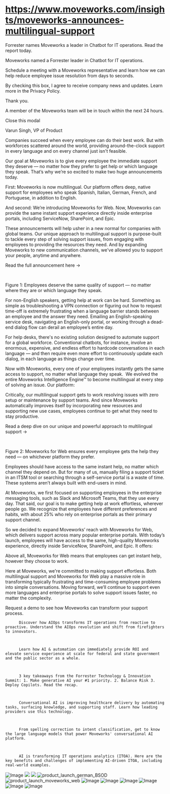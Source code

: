 # https://www.moveworks.com/insights/moveworks-announces-multilingual-support

Forrester names Moveworks a leader in Chatbot for IT operations. Read the report today.

Moveworks named a Forrester leader in Chatbot for IT operations. 

Schedule a meeting with a Moveworks representative and learn how we can help reduce employee issue resolution from days to seconds.

By checking this box, I agree to receive company news and updates. Learn more in the Privacy Policy.

Thank you.

A member of the Moveworks team will be in touch within the next 24 hours.



  Close this modal
  



Varun Singh, VP of Product


Companies succeed when every employee can do their best work. But with workforces scattered around the world, providing around-the-clock support in every language and on every channel just isn't feasible.

Our goal at Moveworks is to give every employee the immediate support they deserve — no matter how they prefer to get help or which language they speak. That’s why we’re so excited to make two huge announcements today.

First: Moveworks is now multilingual. Our platform offers deep, native support for employees who speak Spanish, Italian, German, French, and Portuguese, in addition to English. 

And second: We’re introducing Moveworks for Web. Now, Moveworks can provide the same instant support experience directly inside enterprise portals, including ServiceNow, SharePoint, and Epic.

These announcements will help usher in a new normal for companies with global teams. Our unique approach to multilingual support is purpose-built to tackle every step of solving support issues, from engaging with employees to providing the resources they need. And by expanding Moveworks to new communication channels, we've allowed you to support your people, anytime and anywhere.

Read the full announcement here →

 



Figure 1: Employees deserve the same quality of support — no matter where they are or which language they speak.

For non-English speakers, getting help at work can be hard. Something as simple as troubleshooting a VPN connection or figuring out how to request time-off is extremely frustrating when a language barrier stands between an employee and the answer they need. Emailing an English-speaking service desk, navigating an English-only portal, or working through a dead-end dialog flow can derail an employee’s entire day. 

For help desks, there's no existing solution designed to automate support for a global workforce. Conventional chatbots, for instance, involve an enormous, expensive, and endless effort to hardcode conversations in each language — and then require even more effort to continuously update each dialog, in each language as things change over time.

Now with Moveworks, every one of your employees instantly gets the same access to support, no matter what language they speak.  We evolved the entire Moveworks Intelligence Engine™ to become multilingual at every step of solving an issue. Our platform:

Critically, our multilingual support gets to work resolving issues with zero setup or maintenance by support teams. And since Moveworks automatically improves itself by incorporating new resources and supporting new use cases, employees continue to get what they need to stay productive.

Read a deep dive on our unique and powerful approach to multilingual support →

 

Figure 2: Moveworks for Web ensures every employee gets the help they need — on whichever platform they prefer. 

Employees should have access to the same instant help, no matter which channel they depend on. But for many of us, manually filing a support ticket in an ITSM tool or searching through a self-service portal is a waste of time. These systems aren’t always built with end-users in mind.

At Moveworks, we first focused on supporting employees in the enterprise messaging tools, such as Slack and Microsoft Teams, that they use every day. That said, our goal is to make getting help at work effortless, wherever people go. We recognize that employees have different preferences and habits, with about 25% who rely on enterprise portals as their primary support channel.

So we decided to expand Moveworks’ reach with Moveworks for Web, which delivers support across many popular enterprise portals. With today’s launch, employees will have access to the same, high-quality Moveworks experience, directly inside ServiceNow, SharePoint, and Epic. It offers:

Above all, Moveworks for Web means that employees can get instant help, however they choose to work.

Here at Moveworks, we're committed to making support effortless. Both multilingual support and Moveworks for Web play a massive role in transforming typically frustrating and time-consuming employee problems into simple conversations. Moving forward, we’ll continue to support even more languages and enterprise portals to solve support issues faster, no matter the complexity.

Request a demo to see how Moveworks can transform your support process.


          Discover how AIOps transforms IT operations from reactive to proactive. Understand the AIOps revolution and shift from firefighters to innovators.
        


          Learn how AI & automation can immediately provide ROI and elevate service experience at scale for federal and state government and the public sector as a whole.
        


          3 key takeaways from the Forrester Technology & Innovation Summit: 1. Make generative AI your #1 priority. 2. Balance Risk 3. Deploy Copilots. Read the recap.
        


          Conversational AI is improving healthcare delivery by automating tasks, surfacing knowledge, and supporting staff. Learn how leading providers use this technology.
        


          From spelling correction to intent classification, get to know the large language models that power Moveworks' conversational AI platform.
        


          AI is transforming IT operations analytics (ITOA). Here are the key benefits and challenges of implementing AI-driven ITOA, including real-world examples.
        



![Image](https://www.moveworks.com/hubfs/img/site/qr-demo.png)
![](https://www.moveworks.com/hubfs/product_launch_multilingual_support_featured.jpeg)
![](https://www.moveworks.com/hubfs/product_launch_multilingual_support_featured.jpeg)
![product_launch_german_BSOD](https://www.moveworks.com/hs-fs/hubfs/product_launch_german_BSOD.png?width=493&name=product_launch_german_BSOD.png)
![product_launch_moveworks_web](https://www.moveworks.com/hs-fs/hubfs/product_launch_moveworks_web.gif?width=1024&name=product_launch_moveworks_web.gif)
![Image](https://www.moveworks.com/hs-fs/hubfs/AIOps-featured-image.png?length=50&name=AIOps-featured-image.png)
![Image](https://www.moveworks.com/hs-fs/hubfs/Public-Sector-Convo-AI.png?length=50&name=Public-Sector-Convo-AI.png)
![Image](https://www.moveworks.com/hs-fs/hubfs/Forrester%20T%26I%20%281%29.png?length=50&name=Forrester%20T&I%20%281%29.png)
![Image](https://www.moveworks.com/hs-fs/hubfs/healthcare-test.png?length=50&name=healthcare-test.png)
![Image](https://www.moveworks.com/hs-fs/hubfs/Moveworks_LLM_Feature.png?length=50&name=Moveworks_LLM_Feature.png)
![Image](https://www.moveworks.com/hs-fs/hubfs/ITOA_feature.png?length=50&name=ITOA_feature.png)
